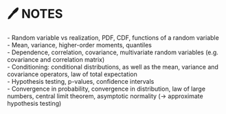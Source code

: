 # 🖊 NOTES

\- Random variable vs realization, PDF, CDF, functions of a random variable\
\- Mean, variance, higher-order moments, quantiles\
\- Dependence, correlation, covariance, multivariate random variables (e.g. covariance and correlation matrix)\
\- Conditioning: conditional distributions, as well as the mean, variance and covariance operators, law of total expectation\
\- Hypothesis testing, p-values, confidence intervals\
\- Convergence in probability, convergence in distribution, law of large numbers, central limit theorem, asymptotic normality (-> approximate hypothesis testing)
